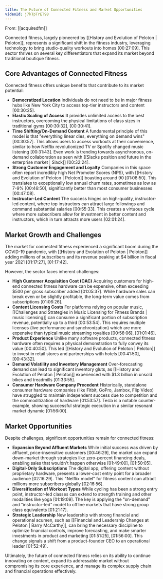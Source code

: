 ```yaml
---
title: The Future of Connected Fitness and Market Opportunities
videoId: j7kTpTrET98
---
```


From: [[acquiredfm]] <br/> 

Connected fitness, largely pioneered by [[History and Evolution of Peloton | Peloton]], represents a significant shift in the fitness industry, leveraging technology to bring studio-quality workouts into homes <a class="yt-timestamp" data-t="00:27:09">[00:27:09]</a>. This sector thrives on several key differentiators that expand its market beyond traditional boutique fitness.

## Core Advantages of Connected Fitness

Connected fitness offers unique benefits that contribute to its market potential:

*   **Democratized Location** Individuals do not need to be in major fitness hubs like New York City to access top-tier instructors and content <a class="yt-timestamp" data-t="00:30:25">[00:30:25]</a>.
*   **Elastic Scaling of Access** It provides unlimited access to the best instructors, overcoming the physical limitations of class sizes in traditional gyms <a class="yt-timestamp" data-t="00:30:32">[00:30:32]</a>, <a class="yt-timestamp" data-t="00:30:41">[00:30:41]</a>.
*   **Time Shifting/On-Demand Content** A fundamental principle of this model is that "everything linear dies, everything on demand wins" <a class="yt-timestamp" data-t="00:30:57">[00:30:57]</a>. This allows users to access workouts at their convenience, similar to how Netflix revolutionized TV or Spotify changed music listening <a class="yt-timestamp" data-t="00:31:43">[00:31:43]</a>. Even work is trending towards asynchronous, on-demand collaboration as seen with [[Slacks position and future in the enterprise market | Slack]] <a class="yt-timestamp" data-t="00:32:24">[00:32:24]</a>.
*   **Strong Customer Engagement and Loyalty** Companies in this space often report incredibly high Net Promoter Scores (NPS), with [[History and Evolution of Peloton | Peloton]] boasting around 90 <a class="yt-timestamp" data-t="01:08:50">[01:08:50]</a>. This translates to exceptionally low annual churn rates, sometimes as low as 7-9% <a class="yt-timestamp" data-t="00:46:50">[00:46:50]</a>, significantly better than most consumer businesses <a class="yt-timestamp" data-t="00:47:08">[00:47:08]</a>.
*   **Instructor-Led Content** The success hinges on high-quality, instructor-led content, where top instructors can attract large followings and command substantial salaries <a class="yt-timestamp" data-t="00:55:33">[00:55:33]</a>. This creates a virtuous cycle where more subscribers allow for investment in better content and instructors, which in turn attracts more users <a class="yt-timestamp" data-t="02:01:24">[02:01:24]</a>.

## Market Growth and Challenges

The market for connected fitness experienced a significant boom during the COVID-19 pandemic, with [[History and Evolution of Peloton | Peloton]] adding millions of subscribers and its revenue peaking at $4 billion in fiscal year 2021 <a class="yt-timestamp" data-t="01:17:27">[01:17:27]</a>, <a class="yt-timestamp" data-t="01:17:42">[01:17:42]</a>.

However, the sector faces inherent challenges:

*   **High Customer Acquisition Cost (CAC)** Acquiring customers for high-end connected fitness hardware can be expensive, often exceeding $500 per gross subscriber added <a class="yt-timestamp" data-t="01:05:37">[01:05:37]</a>. While hardware sales can break even or be slightly profitable, the long-term value comes from subscriptions <a class="yt-timestamp" data-t="01:06:26">[01:06:26]</a>.
*   **Content Licensing Costs** For platforms relying on popular music, [[Challenges and Strategies in Music Licensing for Fitness Brands | music licensing]] can consume a significant portion of subscription revenue, potentially up to a third <a class="yt-timestamp" data-t="00:53:54">[00:53:54]</a>. This requires multiple licenses (live performance and synchronization) which are more expensive than typical music streaming royalties <a class="yt-timestamp" data-t="00:56:06">[00:56:06]</a>, <a class="yt-timestamp" data-t="01:01:46">[01:01:46]</a>.
*   **Product Experience** Unlike many software products, connected fitness hardware often requires a physical demonstration to fully convey its value <a class="yt-timestamp" data-t="00:40:50">[00:40:50]</a>. This led [[History and Evolution of Peloton | Peloton]] to invest in retail stores and partnerships with hotels <a class="yt-timestamp" data-t="00:41:50">[00:41:50]</a>, <a class="yt-timestamp" data-t="00:43:32">[00:43:32]</a>.
*   **Demand Volatility and Inventory Management** Over-forecasting demand can lead to significant inventory gluts, as [[History and Evolution of Peloton | Peloton]] experienced with $1.3 billion in unsold bikes and treadmills <a class="yt-timestamp" data-t="01:33:55">[01:33:55]</a>.
*   **Consumer Hardware Company Precedent** Historically, standalone consumer hardware companies (like Fitbit, GoPro, Jambox, Flip Video) have struggled to maintain independent success due to competition and the commoditization of hardware <a class="yt-timestamp" data-t="01:53:57">[01:53:57]</a>. Tesla is a notable counter-example, showing successful strategic execution in a similar resonant market dynamic <a class="yt-timestamp" data-t="01:56:00">[01:56:00]</a>.

## Market Opportunities

Despite challenges, significant opportunities remain for connected fitness:

*   **Expansion Beyond Affluent Markets** While initial success was driven by affluent, price-insensitive customers <a class="yt-timestamp" data-t="00:46:29">[00:46:29]</a>, the market can expand down-market through strategies like zero-percent financing deals, enabling sales that wouldn't happen otherwise <a class="yt-timestamp" data-t="01:49:00">[01:49:00]</a>, <a class="yt-timestamp" data-t="01:50:05">[01:50:05]</a>.
*   **Digital-Only Subscriptions** The digital app, offering content without proprietary hardware, presents a lower-cost entry point for a broader audience <a class="yt-timestamp" data-t="02:16:29">[02:16:29]</a>. This "Netflix model" for fitness content can attract millions more subscribers globally <a class="yt-timestamp" data-t="02:16:56">[02:16:56]</a>.
*   **Diversification of Workout Types** While cycling has been a strong entry point, instructor-led classes can extend to strength training and other modalities like yoga <a class="yt-timestamp" data-t="01:19:09">[01:19:09]</a>. The key is applying the "on-demand" and "instructor-led" model to offline markets that have strong group class equivalents <a class="yt-timestamp" data-t="01:21:17">[01:21:17]</a>.
*   **Strategic Leadership** New leadership with strong financial and operational acumen, such as [[Financial and Leadership Changes at Peloton | Barry McCarthy]], can bring the necessary discipline to optimize financial controls, improve forecasting, and make smarter investments in product and marketing <a class="yt-timestamp" data-t="01:51:25">[01:51:25]</a>, <a class="yt-timestamp" data-t="01:56:00">[01:56:00]</a>. This change signals a shift from a product-founder CEO to an operational leader <a class="yt-timestamp" data-t="01:52:49">[01:52:49]</a>.

Ultimately, the future of connected fitness relies on its ability to continue innovating on content, expand its addressable market without compromising its core experience, and manage its complex supply chain and financial operations effectively.